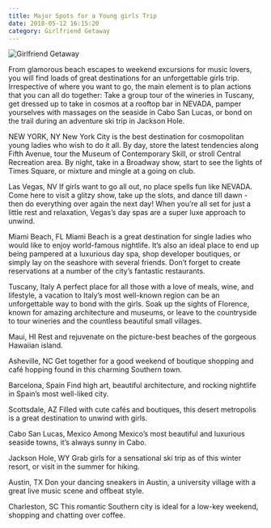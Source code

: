 ```yaml
---
title: Major Spots for a Young girls Trip
date: 2018-05-12 16:15:20
category: Girlfriend Getaway
---
```


![Girlfriend Getaway](https://www.holyland-inc.net/content/images/4.jpg)

From glamorous beach escapes to weekend excursions for music lovers, you will find loads of great destinations for an unforgettable girls trip. Irrespective of where you want to go, the main element is to plan actions that you can all do together: Take a group tour of the wineries in Tuscany, get dressed up to take in cosmos at a rooftop bar in NEVADA, pamper yourselves with massages on the seaside in Cabo San Lucas, or bond on the trail during an adventure ski trip in Jackson Hole.

NEW YORK, NY
New York City is the best destination for cosmopolitan young ladies who wish to do it all. By day, store the latest tendencies along Fifth Avenue, tour the Museum of Contemporary Skill, or stroll Central Recreation area. By night, take in a Broadway show, start to see the lights of Times Square, or mixture and mingle at a going on club.

Las Vegas, NV
If girls want to go all out, no place spells fun like NEVADA. Come here to visit a glitzy show, take up the slots, and dance till dawn - then do everything over again the next day! When you’re all set for just a little rest and relaxation, Vegas’s day spas are a super luxe approach to unwind.

Miami Beach, FL
Miami Beach is a great destination for single ladies who would like to enjoy world-famous nightlife. It’s also an ideal place to end up being pampered at a luxurious day spa, shop developer boutiques, or simply lay on the seashore with several friends. Don’t forget to create reservations at a number of the city’s fantastic restaurants.

Tuscany, Italy
A perfect place for all those with a love of meals, wine, and lifestyle, a vacation to Italy’s most well-known region can be an unforgettable way to bond with the girls. Soak up the sights of Florence, known for amazing architecture and museums, or leave to the countryside to tour wineries and the countless beautiful small villages.

Maui, HI
Rest and rejuvenate on the picture-best beaches of the gorgeous Hawaiian island.

Asheville, NC
Get together for a good weekend of boutique shopping and café hopping found in this charming Southern town.

Barcelona, Spain
Find high art, beautiful architecture, and rocking nightlife in Spain’s most well-liked city.

Scottsdale, AZ
Filled with cute cafés and boutiques, this desert metropolis is a great destination to unwind with girls.

Cabo San Lucas, Mexico
Among Mexico’s most beautiful and luxurious seaside towns, it’s always sunny in Cabo.

Jackson Hole, WY
Grab girls for a sensational ski trip as of this winter resort, or visit in the summer for hiking.

Austin, TX
Don your dancing sneakers in Austin, a university village with a great live music scene and offbeat style.

Charleston, SC
This romantic Southern city is ideal for a low-key weekend, shopping and chatting over coffee.
